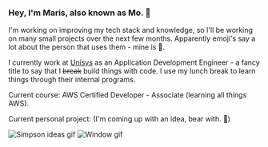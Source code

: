 ### Hey, I'm Maris, also known as Mo. 👋

I'm working on improving my tech stack and knowledge, so I'll be working on many small projects over the next few months. Apparently emoji's say a lot about the person that uses them - mine is 🚮. 

I currently work at [Unisys](https://www.unisys.com/) as an Application Development Engineer - a fancy title to say that I ~~break~~ build things with code. I use my lunch break to learn things through their internal programs. 

Current course: AWS Certified Developer - Associate (learning all things AWS).

Current personal project: (I'm coming up with an idea, bear with. 🐻)

![Simpson ideas gif](https://media0.giphy.com/media/3o6MbkPbsfZYwkanhm/giphy.gif)
![Window gif](https://media.tenor.com/images/aee9d1b2e5b2f81bd536e40bc10e7920/tenor.gif)


